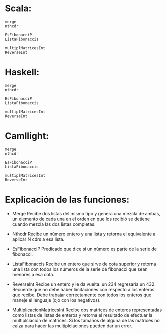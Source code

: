 # Scala:

	merge
	nthcdr
	
	EsFibonacciP
	ListaFibonaccis
	
	multiplMatricesInt
	ReverseInt

# Haskell:

	merge
	nthcdr
	
	EsFibonacciP
	ListaFibonaccis
	
	multiplMatricesInt
	ReverseInt

# Camllight:
	
	merge
	nthcdr
	
	EsFibonacciP
	ListaFibonaccis
	
	multiplMatricesInt
	ReverseInt

# Explicación de las funciones:

* Merge
Recibe dos listas del mismo tipo y genera una mezcla de ambas, un elemento de cada una en el orden en que los recibió se detiene cuando mezcla las dos listas completas.

* Nthcdr
Recibe un número entero y una lista y retorna el equivalente a aplicar N cdrs a esa lista.

* EsFibonacciP
Predicado que dice si un número es parte de la serie de fibonacci.

* ListaFibonaccis
Recibe un entero que sirve de cota superior y retorna una lista con todos los números de la serie de fibonacci que sean menores a esa cota.

* ReverseInt
Recibe un entero y le da vuelta. un 234 regresaría un 432. Recuerde que no debe haber limitaciones con respecto a los enteros que recibe. Debe trabajar correctamente con todos los enteros que maneje el lenguaje (ojo con los negativos).

* MultiplicacionMatricesInt
Recibe dos matrices de enteros representadas como listas de listas de enteros y retorna el resultado de efectuar la multiplciación de matrices. Si los tamaños de alguna de las matrices no calza para hacer las multiplciaciones pueden dar un error.

